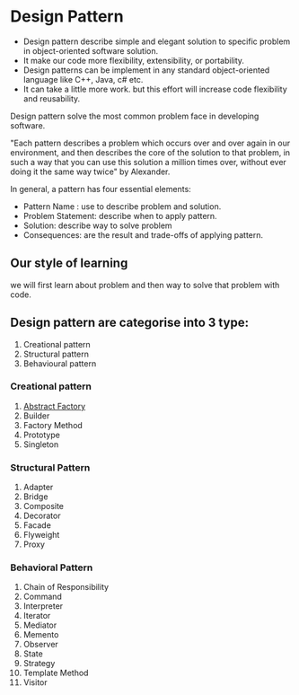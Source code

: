 # Design Pattern

- Design pattern describe simple and elegant solution to specific problem in object-oriented software solution.
- It make our code more flexibility, extensibility, or portability.
- Design patterns can be implement in any standard object-oriented language like C++, Java, c# etc.
- It can take a little more work. but this effort will increase code flexibility and reusability.

Design pattern solve the most common problem face in developing software.

"Each pattern describes a problem which occurs over and over again in our environment, and then describes the core of the solution to that problem, in such a way that you can use this solution a million times over, without ever doing it the same way twice" by Alexander.

In general, a pattern has four essential elements:
- Pattern Name : use to describe problem and solution.
- Problem Statement: describe when to apply pattern.
- Solution: describe way to solve problem
- Consequences: are the result and trade-offs of applying pattern.

## Our style of learning

we will first learn about problem and then way to solve that problem with code.

## Design pattern are categorise into 3 type:

1. Creational pattern
1. Structural pattern
1. Behavioural pattern

### Creational pattern

1. [Abstract Factory](./AbstractFactory/README.md)
1. Builder
1. Factory Method
1. Prototype
1. Singleton

### Structural Pattern

1. Adapter
1. Bridge
1. Composite
1. Decorator
1. Facade
1. Flyweight
1. Proxy

### Behavioral Pattern

1. Chain of Responsibility
1. Command
1. Interpreter
1. Iterator
1. Mediator
1. Memento
1. Observer
1. State
1. Strategy
1. Template Method
1. Visitor
